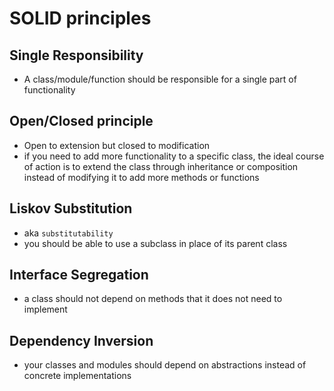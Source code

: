 # SOLID principles

## Single Responsibility
- A class/module/function should be responsible for a single part of functionality

## Open/Closed principle
- Open to extension but closed to modification
- if you need to add more functionality to a specific class, the ideal course of action is to extend the class through inheritance or composition instead of modifying it to add more methods or functions
## Liskov Substitution
- aka `substitutability`
- you should be able to use a subclass in place of its parent class
## Interface Segregation
- a class should not depend on methods that it does not need to implement
## Dependency Inversion
- your classes and modules should depend on abstractions instead of concrete implementations